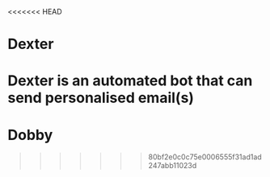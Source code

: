 <<<<<<< HEAD
# Dexter
Dexter is an automated bot that can send personalised email(s) 
=======
# Dobby
>>>>>>> 80bf2e0c0c75e0006555f31ad1ad247abb11023d

